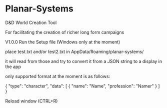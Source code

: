 # Planar-Systems
D&D World Creation Tool


For facilitating the creation of richer long form campaigns


V1.0.0 Run the Setup file (Windows only at the moment)

place test.txt and/or test2.txt in AppData/Roaming/planar-systems/

it will read from those and try to convert it from a JSON string to a display in the app

only supported format at the moment is as follows:

{
  "type": "character",
  "data": [
    {
      "name": "Name",
      "profession": "Namer"
    }
  ]
}

Reload window (CTRL+R)
